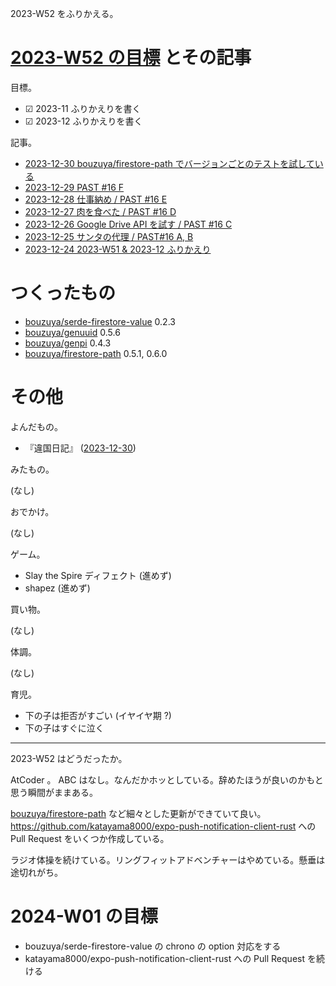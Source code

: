 2023-W52 をふりかえる。

# [2023-W52 の目標][2023-12-24] とその記事

目標。

- ☑ 2023-11 ふりかえりを書く
- ☑ 2023-12 ふりかえりを書く

記事。

- [2023-12-30 bouzuya/firestore-path でバージョンごとのテストを試している][2023-12-30]
- [2023-12-29 PAST #16 F][2023-12-29]
- [2023-12-28 仕事納め / PAST #16 E][2023-12-28]
- [2023-12-27 肉を食べた / PAST #16 D][2023-12-27]
- [2023-12-26 Google Drive API を試す / PAST #16 C][2023-12-26]
- [2023-12-25 サンタの代理 / PAST#16 A, B][2023-12-25]
- [2023-12-24 2023-W51 & 2023-12 ふりかえり][2023-12-24]

# つくったもの

- [bouzuya/serde-firestore-value] 0.2.3
- [bouzuya/genuuid] 0.5.6
- [bouzuya/genpi] 0.4.3
- [bouzuya/firestore-path] 0.5.1, 0.6.0

# その他

よんだもの。

- 『違国日記』 ([2023-12-30])

みたもの。

(なし)

おでかけ。

(なし)

ゲーム。

- Slay the Spire ディフェクト (進めず)
- shapez (進めず)

買い物。

(なし)

体調。

(なし)

育児。

- 下の子は拒否がすごい (イヤイヤ期 ?)
- 下の子はすぐに泣く

---

2023-W52 はどうだったか。

AtCoder 。 ABC はなし。なんだかホッとしている。辞めたほうが良いのかもと思う瞬間がままある。

[bouzuya/firestore-path] など細々とした更新ができていて良い。 <https://github.com/katayama8000/expo-push-notification-client-rust> への Pull Request をいくつか作成している。

ラジオ体操を続けている。リングフィットアドベンチャーはやめている。懸垂は途切れがち。

# 2024-W01 の目標

- bouzuya/serde-firestore-value の chrono の option 対応をする
- katayama8000/expo-push-notification-client-rust への Pull Request を続ける

[2023-12-24]: https://blog.bouzuya.net/2023/12/24/
[2023-12-25]: https://blog.bouzuya.net/2023/12/25/
[2023-12-26]: https://blog.bouzuya.net/2023/12/26/
[2023-12-27]: https://blog.bouzuya.net/2023/12/27/
[2023-12-28]: https://blog.bouzuya.net/2023/12/28/
[2023-12-29]: https://blog.bouzuya.net/2023/12/29/
[2023-12-30]: https://blog.bouzuya.net/2023/12/30/
[bouzuya/firestore-path]: https://github.com/bouzuya/firestore-path
[bouzuya/genpi]: https://github.com/bouzuya/genpi
[bouzuya/genuuid]: https://github.com/bouzuya/genuuid
[bouzuya/serde-firestore-value]: https://github.com/bouzuya/serde-firestore-value
